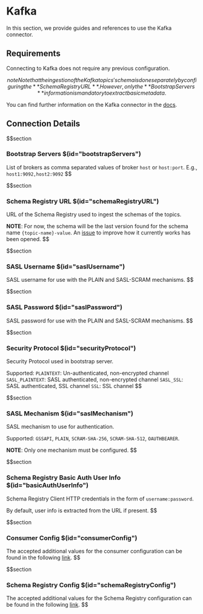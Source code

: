 # Kafka

In this section, we provide guides and references to use the Kafka connector.

## Requirements

Connecting to Kafka does not require any previous configuration.

$$note
Note that the ingestion of the Kafka topics' schema is done separately by configuring the **Schema Registry URL**. However, only the **Bootstrap Servers** information is mandatory to extract basic metadata.
$$

You can find further information on the Kafka connector in the [docs](https://docs.open-metadata.org/connectors/messaging/kafka).

## Connection Details

$$section
### Bootstrap Servers $(id="bootstrapServers")

List of brokers as comma separated values of broker `host` or `host:port`. E.g., `host1:9092,host2:9092`
$$

$$section
### Schema Registry URL $(id="schemaRegistryURL")

URL of the Schema Registry used to ingest the schemas of the topics.

**NOTE**: For now, the schema will be the last version found for the schema name `{topic-name}-value`. An [issue](https://github.com/open-metadata/OpenMetadata/issues/10399) to improve how it currently works has been opened.
$$

$$section
### SASL Username $(id="saslUsername")

SASL username for use with the PLAIN and SASL-SCRAM mechanisms.
$$

$$section
### SASL Password $(id="saslPassword")

SASL password for use with the PLAIN and SASL-SCRAM mechanisms.
$$

$$section
### Security Protocol $(id="securityProtocol")

Security Protocol used in bootstrap server.

Supported: 
`PLAINTEXT`: Un-authenticated, non-encrypted channel
`SASL_PLAINTEXT`: SASL authenticated, non-encrypted channel
`SASL_SSL`: SASL authenticated, SSL channel
`SSL`: SSL channel
$$

$$section
### SASL Mechanism $(id="saslMechanism")

SASL mechanism to use for authentication. 

Supported: `GSSAPI`, `PLAIN`, `SCRAM-SHA-256`, `SCRAM-SHA-512`, `OAUTHBEARER`. 

**NOTE**: Only one mechanism must be configured.
$$

$$section
### Schema Registry Basic Auth User Info $(id="basicAuthUserInfo")

Schema Registry Client HTTP credentials in the form of `username:password`.

By default, user info is extracted from the URL if present.
$$

$$section
### Consumer Config $(id="consumerConfig")

The accepted additional values for the consumer configuration can be found in the following [link](https://github.com/edenhill/librdkafka/blob/master/CONFIGURATION.md).
$$

$$section
### Schema Registry Config $(id="schemaRegistryConfig")

The accepted additional values for the Schema Registry configuration can be found in the following [link](https://docs.confluent.io/5.5.1/clients/confluent-kafka-python/index.html#confluent_kafka.schema_registry.SchemaRegistryClient).
$$
